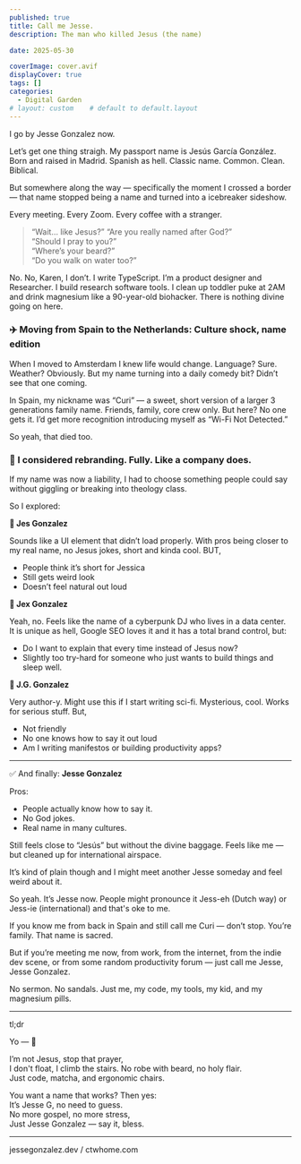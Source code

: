 ```yaml
---
published: true
title: Call me Jesse. 
description: The man who killed Jesus (the name) 

date: 2025-05-30

coverImage: cover.avif
displayCover: true
tags: []
categories:
  - Digital Garden
# layout: custom    # default to default.layout
---
```


I go by Jesse Gonzalez now. 

Let’s get one thing straigh. My passport name is Jesús García González. Born and raised in Madrid. Spanish as hell. Classic name. Common. Clean. Biblical.

But somewhere along the way — specifically the moment I crossed a border — that name stopped being a name and turned into a icebreaker sideshow.

Every meeting. Every Zoom. Every coffee with a stranger.

> “Wait… like Jesus?” 
>“Are you really named after God?”  
>“Should I pray to you?”  
>“Where’s your beard?”  
>“Do you walk on water too?”  


No. No, Karen, I don’t.
I write TypeScript. I’m a product designer and Researcher. I build research software tools. I clean up toddler puke at 2AM and drink magnesium like a 90-year-old biohacker. There is nothing divine going on here.


### ✈️ Moving from Spain to the Netherlands: Culture shock, name edition

When I moved to Amsterdam I knew life would change. Language? Sure. Weather? Obviously. But my name turning into a daily comedy bit? Didn’t see that one coming.

In Spain, my nickname was “Curi” — a sweet, short version of a larger 3 generations family name. Friends, family, core crew only.
But here? No one gets it. I’d get more recognition introducing myself as “Wi-Fi Not Detected.”

So yeah, that died too.

### 🧠 I considered rebranding. Fully. Like a company does.

If my name was now a liability, I had to choose something people could say without giggling or breaking into theology class.

So I explored:


**🔸 Jes Gonzalez**

Sounds like a UI element that didn’t load properly. With pros being closer to my real name, no Jesus jokes, short and kinda cool. BUT, 

- People think it’s short for Jessica
- Still gets weird look
- Doesn’t feel natural out loud


**🔸 Jex Gonzalez**

Yeah, no. Feels like the name of a cyberpunk DJ who lives in a data center. It is unique as hell, Google SEO loves it and it has a total brand control, but:

- Do I want to explain that every time instead of Jesus now?
- Slightly too try-hard for someone who just wants to build things and sleep well.


**🔸 J.G. Gonzalez**

Very author-y. Might use this if I start writing sci-fi. Mysterious, cool. Works for serious stuff. But, 

- Not friendly
- No one knows how to say it out loud
- Am I writing manifestos or building productivity apps?



---

✅ And finally: **Jesse Gonzalez**

Pros:

- People actually know how to say it.
- No God jokes.
- Real name in many cultures.

Still feels close to “Jesús” but without the divine baggage. Feels like me — but cleaned up for international airspace.

It’s kind of plain though and I might meet another Jesse someday and feel weird about it.

So yeah. It’s Jesse now. People might pronounce it Jess-eh (Dutch way) or Jess-ie (international) and that's oke to me. 

If you know me from back in Spain and still call me Curi — don’t stop. You’re family. That name is sacred.

But if you’re meeting me now, from work, from the internet, from the indie dev scene, or from some random productivity forum — just call me Jesse, Jesse Gonzalez.

No sermon. No sandals. Just me, my code, my tools, my kid, and my magnesium pills.


---

tl;dr

Yo — 🎤 

I’m not Jesus, stop that prayer,  
I don't float, I climb the stairs. 
No robe with beard, no holy flair.   
Just code, matcha, and ergonomic chairs.

You want a name that works? Then yes:  
It’s Jesse G, no need to guess.  
No more gospel, no more stress,  
Just Jesse Gonzalez — say it, bless. 

---

 jessegonzalez.dev / ctwhome.com

